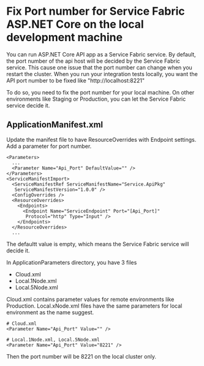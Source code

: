 # Fix Port number for Service Fabric ASP.NET Core on the local development machine

You can run ASP.NET Core API app as a Service Fabric service. By default, the port number of the api host will be decided by the Service Fabric service. This cause one issue that the port number can change when you restart the cluster. When you run your integration tests locally, you want the API port number to be fixed like "http://localhost:8221"

To do so, you need to fix the port number for your local machine. On other environments like Staging or Production, you can let the Service Fabric service decide it. 

## ApplicationManifest.xml

Update the manifest file to have ResourceOverrides with Endpoint settings. Add a parameter for port number.

```markup
<Parameters>
  ...
  <Parameter Name="Api_Port" DefaultValue="" />
</Parameters>
<ServiceManifestImport>
  <ServiceManifestRef ServiceManifestName="Service.ApiPkg" 
   ServiceManifestVersion="1.0.0" />
  <ConfigOverrides />
  <ResourceOverrides>
    <Endpoints>
      <Endpoint Name="ServiceEndpoint" Port="[Api_Port]" 
       Protocol="http" Type="Input" />
    </Endpoints>
  </ResourceOverrides>
  ...
```

The defaultt value is empty, which means the Service Fabric service will decide it.

In ApplicationParameters directory, you have 3 files

* Cloud.xml
* Local.1Node.xml
* Local.5Node.xml

Cloud.xml contains parameter values for remote environments like Production. Local.xNode.xml files have the same parameters for local environment as the name suggest. 

```markup
# Cloud.xml
<Parameter Name="Api_Port" Value="" />

# Local.1Node.xml, Local.5Node.xml
<Parameter Name="Api_Port" Value="8221" />
```

Then the port number will be 8221 on the local cluster only.

